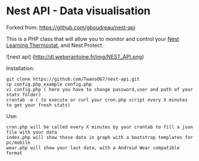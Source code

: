 Nest API - Data visualisation
============================

Forked from: https://github.com/gboudreau/nest-api

This is a PHP class that will allow you to monitor and control your [Nest Learning Thermostat](http://www.nest.com/), and Nest Protect.

![nest api]
(http://dl.weberantoine.fr/img/NEST_API.png)

Installation:

    git clone https://github.com/TwanoO67/nest-api.git
    cp config.php_example config.php
    vi config.php ( here you have to change password,user and path of your stats folder)
    crontab -e ( to execute or curl your cron.php script every X minutes to get your fresh stats)
    
Use:

    cron.php will be called every X minutes by your crontab to fill a json file with your data
    index.php will show these data in graph with a bootstrap templates for pc/mobile
    wear.php will show your last data, with a Android Wear compatible format

